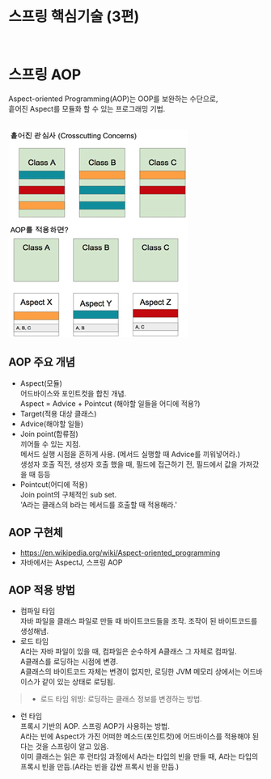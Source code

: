 # 스프링 핵심기술 (3편)
<br/>

# 스프링 AOP
Aspect-oriented Programming(AOP)는 OOP를 보완하는 수단으로, <br/>
흩어진 Aspect를 모듈화 할 수 있는 프로그래밍 기법. <br/>
<br/>

![aop](./images/aop.png)<br/>

## AOP 주요 개념
- Aspect(모듈)<br/>
어드바이스와 포인트컷을 합친 개념.<br/>
Aspect = Advice + Pointcut (해야할 일들을 어디에 적용?)<br/>
- Target(적용 대상 클래스)<br/>
- Advice(해야할 일들)<br/>
- Join point(합류점)<br/>
끼어들 수 있는 지점.<br/>
메서드 실행 시점을 흔하게 사용. (메서드 실행할 때 Advice를 끼워넣어라.)<br/>
생성자 호출 직전, 생성자 호출 했을 때, 필드에 접근하기 전, 필드에서 값을 가져갔을 때 등등<br/>
- Pointcut(어디에 적용)<br/>
Join point의 구체적인 sub set.<br/>
'A라는 클래스의 b라는 메서드를 호출할 때 적용해라.'<br/>

## AOP 구현체
- https://en.wikipedia.org/wiki/Aspect-oriented_programming <br/>
- 자바에서는 AspectJ, 스프링 AOP <br/>

## AOP 적용 방법
- 컴파일 타임<br/>
자바 파일을 클래스 파일로 만들 때 바이트코드들을 조작. 조작이 된 바이트코드를 생성해냄.<br/>
- 로드 타임<br/>
A라는 자바 파일이 있을 때, 컴파일은 순수하게 A클래스 그 자체로 컴파일.<br/>
A클래스를 로딩하는 시점에 변경. <br/>
A클래스의 바이트코드 자체는 변경이 없지만, 로딩한 JVM 메모리 상에서는 어드바이스가 같이 있는 상태로 로딩됨.<br/>
> * 로드 타임 위빙: 로딩하는 클래스 정보를 변경하는 방법.
- 런 타임<br/>
프록시 기반의 AOP. 스프링 AOP가 사용하는 방법. <br/>
A라는 빈에 Aspect가 가진 어떠한 메소드(포인트컷)에 어드바이스를 적용해야 된다는 것을 스프링이 알고 있음. <br/>
이미 클래스는 읽은 후 런타임 과정에서 A라는 타입의 빈을 만들 때, A라는 타입의 프록시 빈을 만듬.(A라는 빈을 감싼 프록시 빈을 만듬.) <br/>

<br/><br/>

